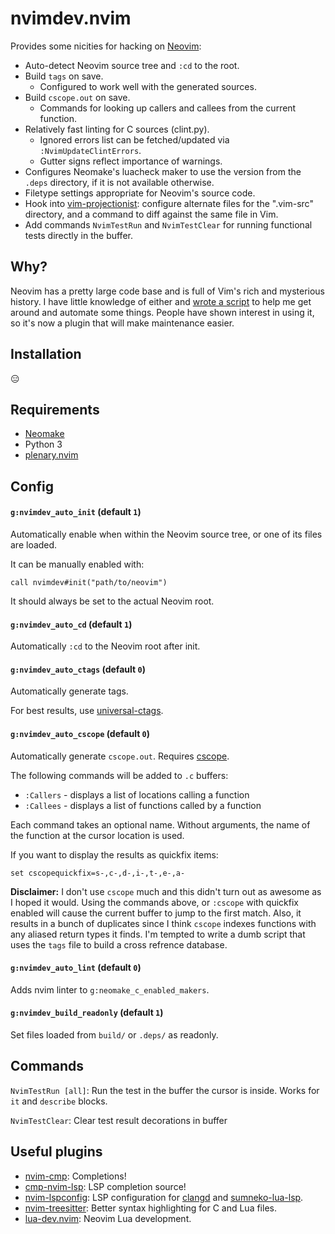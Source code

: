 # nvimdev.nvim

Provides some nicities for hacking on [Neovim][]:

- Auto-detect Neovim source tree and `:cd` to the root.
- Build `tags` on save.
  - Configured to work well with the generated sources.
- Build `cscope.out` on save.
  - Commands for looking up callers and callees from the current function.
- Relatively fast linting for C sources (clint.py).
  - Ignored errors list can be fetched/updated via `:NvimUpdateClintErrors`.
  - Gutter signs reflect importance of warnings.
- Configures Neomake's luacheck maker to use the version from the `.deps`
  directory, if it is not available otherwise.
- Filetype settings appropriate for Neovim's source code.
- Hook into [vim-projectionist]: configure alternate files for the ".vim-src"
  directory, and a command to diff against the same file in Vim.
- Add commands `NvimTestRun` and `NvimTestClear` for running functional tests directly in the buffer.


## Why?

Neovim has a pretty large code base and is full of Vim's rich and mysterious
history.  I have little knowledge of either and [wrote a script][gist] to help
me get around and automate some things.  People have shown interest in using
it, so it's now a plugin that will make maintenance easier.

## Installation

😑

## Requirements

- [Neomake][]
- Python 3
- [plenary.nvim][]

## Config

#### `g:nvimdev_auto_init` (default `1`)

Automatically enable when within the Neovim source tree, or one of its files
are loaded.

It can be manually enabled with:

```vim
call nvimdev#init("path/to/neovim")
```

It should always be set to the actual Neovim root.

#### `g:nvimdev_auto_cd` (default `1`)

Automatically `:cd` to the Neovim root after init.

#### `g:nvimdev_auto_ctags` (default `0`)

Automatically generate tags.

For best results, use [universal-ctags][].

#### `g:nvimdev_auto_cscope` (default `0`)

Automatically generate `cscope.out`.  Requires [cscope][].

The following commands will be added to `.c` buffers:

- `:Callers` - displays a list of locations calling a function
- `:Callees` - displays a list of functions called by a function

Each command takes an optional name.  Without arguments, the name of the
function at the cursor location is used.

If you want to display the results as quickfix items:

```vim
set cscopequickfix=s-,c-,d-,i-,t-,e-,a-
```

**Disclaimer:** I don't use `cscope` much and this didn't turn out as awesome
as I hoped it would.  Using the commands above, or `:cscope` with quickfix
enabled will cause the current buffer to jump to the first match.  Also, it
results in a bunch of duplicates since I think `cscope` indexes functions with
any aliased return types it finds.  I'm tempted to write a dumb script that
uses the `tags` file to build a cross refrence database.


#### `g:nvimdev_auto_lint` (default `0`)

Adds nvim linter to `g:neomake_c_enabled_makers`.

#### `g:nvimdev_build_readonly` (default `1`)

Set files loaded from `build/` or `.deps/` as readonly.

## Commands

`NvimTestRun [all]`: Run the test in the buffer the cursor is inside. Works for `it` and `describe` blocks.

`NvimTestClear`: Clear test result decorations in buffer

## Useful plugins

- [nvim-cmp][]: Completions!
- [cmp-nvim-lsp][]: LSP completion source!
- [nvim-lspconfig][]: LSP configuration for [clangd][] and [sumneko-lua-lsp][].
- [nvim-treesitter][]: Better syntax highlighting for C and Lua files.
- [lua-dev.nvim][]: Neovim Lua development.

[Neovim]: https://github.com/neovim/neovim
[Neomake]: https://github.com/neomake/neomake
[universal-ctags]: https://github.com/universal-ctags/ctags
[cscope]: http://cscope.sourceforge.net/
[nvim-treesitter]: https://github.com/nvim-treesitter/nvim-treesitter
[nvim-cmp]: https://github.com/hrsh7th/nvim-cmp
[cmp-nvim-lsp]: hrsh7th/cmp-nvim-lsp
[nvim-lspconfig]: https://github.com/neovim/nvim-lspconfig
[sumneko-lua-lsp]: https://github.com/sumneko/lua-language-server
[clangd]: https://clangd.llvm.org
[gist]: https://gist.github.com/tweekmonster/8f9cfb36a56d7d1bb6a73e0f9589d81f
[vim-projectionist]: https://github.com/tpope/vim-projectionist
[plenary.nvim]: https://github.com/nvim-lua/plenary.nvim
[lua-dev.nvim]: https://github.com/folke/lua-dev.nvim
